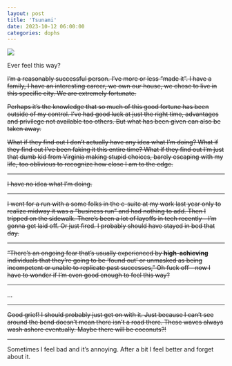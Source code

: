 ```yaml
---
layout: post
title: 'Tsunami'
date: 2023-10-12 06:00:00
categories: dophs
---
```


![](https://substack-post-media.s3.amazonaws.com/public/images/b9b9a341-3b46-40f6-acf0-119527193ee3_1500x1966.jpeg)

Ever feel this way?

~~I’m a reasonably successful person. I’ve more or less “made it”. I have a family, I have an interesting career, we own our house, we chose to live in this specific city. We are extremely fortunate.~~

~~Perhaps it’s the knowledge that so much of this good fortune has been outside of my control. I’ve had good luck at just the right time, advantages and privilege not available too others. But what has been given can also be taken away.~~

~~What if they find out I don’t actually have any idea what I’m doing? What if they find out I’ve been faking it this entire time? What if they find out I’m just that dumb kid from Virginia making stupid choices, barely escaping with my life, too oblivious to recognize how close I am to the edge.~~

---

~~I have no idea what I’m doing.~~

---

~~I went for a run with a some folks in the c-suite at my work last year only to realize midway it was a “business run” and had nothing to add. Then I tripped on the sidewalk. There’s been a lot of layoffs in tech recently - I’m gonna get laid off. Or just fired. I probably should have stayed in bed that day.~~

---

~~“There’s an ongoing fear that’s usually experienced by **high-achieving** individuals that they’re going to be ‘found out’ or unmasked as being incompetent or unable to replicate past successes,” Oh fuck off - now I have to wonder if I’m even good enough to feel this way?~~

---

…

---

~~Good grief! I should probably just get on with it. Just because I can’t see around the bend doesn’t mean there isn’t a road there. These waves always wash ashore eventually. Maybe there will be coconuts?!~~

---

Sometimes I feel bad and it’s annoying. After a bit I feel better and forget about it.

